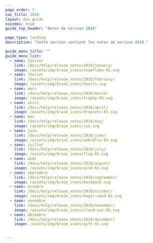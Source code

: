 ```yaml
---
page_order: 7
nav_title: 2018
layout: dev_guide
noindex: true
guide_top_header: "Notes de version 2018"

page_type: landing
description: "Cette section contient les notes de version 2018."

guide_menu_title: ""
guide_menu_list:
  - name: janvier
    link: /docs/help/release_notes/2018/january/
    image: /assets/img/braze_icons/snowflake-01.svg
  - name: février
    link: /docs/help/release_notes/2018/february/
    image: /assets/img/braze_icons/hearts.svg
  - name: mars
    link: /docs/help/release_notes/2018/march/
    image: /assets/img/braze_icons/trophy-01.svg
  - name: avril
    link: /docs/help/release_notes/2018/april/
    image: /assets/img/braze_icons/droplets-01.svg
  - name: mai
    link: /docs/help/release_notes/2018/may/
    image: /assets/img/braze_icons/sun.svg
  - name: juin
    link: /docs/help/release_notes/2018/june/
    image: /assets/img/braze_icons/umbrella-03.svg
  - name: juillet
    link: /docs/help/release_notes/2018/july/
    image: /assets/img/braze_icons/flag-01.svg
  - name: août
    link: /docs/help/release_notes/2018/august/
    image: /assets/img/braze_icons/wind-02.svg
  - name: septembre
    link: /docs/help/release_notes/2018/september/
    image: /assets/img/braze_icons/backpack.svg
  - name: octobre
    link: /docs/help/release_notes/2018/october/
    image: /assets/img/braze_icons/magic-wand-02.svg
  - name: novembre
    link: /docs/help/release_notes/2018/november/
    image: /assets/img/braze_icons/cloud-sun-02.svg
  - name: décembre
    link: /docs/help/release_notes/2018/december/
    image: /assets/img/braze_icons/gift-01.svg


---
```


